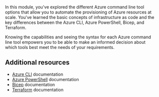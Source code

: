 In this module, you've explored the different Azure command line tool options that allow you to
automate the provisioning of Azure resources at scale. You've learned the basic concepts of
infrastructure as code and the key differences between the Azure CLI, Azure PowerShell, Bicep, and
Terraform.

Knowing the capabilities and seeing the syntax for each Azure command line tool empowers you to be
able to make an informed decision about which tools best meet the needs of your requirements.

## Additional resources

- [Azure CLI](/cli/azure/) documentation
- [Azure PowerShell](/powershell/azure/) documentation
- [Bicep](/azure/azure-resource-manager/bicep/) documentation
- [Terraform](/azure/developer/terraform/) documentation
